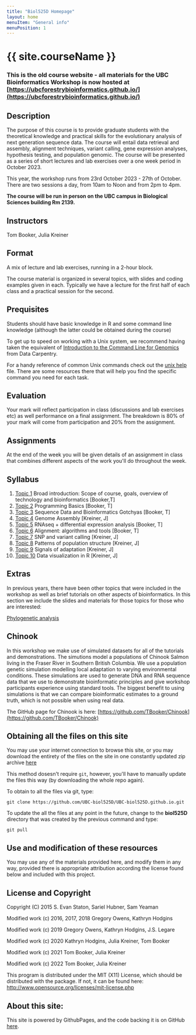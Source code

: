 ```yaml
---
title: "Biol525D Homepage"
layout: home
menuItem: "General info"
menuPosition: 1
---
```


<h1>{{ site.courseName }}</h1>

### This is the old course website - all materials for the UBC Bioinformatics Workshop is now hosted at [https://ubcforestrybioinformatics.github.io/](https://ubcforestrybioinformatics.github.io/)

## Description
The purpose of this course is to provide graduate students with the theoretical knowledge and practical skills for the evolutionary analysis of next generation sequence data. The course will entail data retrieval and assembly, alignment techniques, variant calling, gene expression analyses, hypothesis testing, and population genomic. The course will be presented as a series of short lectures and lab exercises over a one week period in October 2023.

This year, the workshop runs from 23rd October 2023 - 27th of October. There are two sessions a day, from 10am to Noon and from 2pm to 4pm.

**The course will be run in person on the UBC campus in Biological Sciences building Rm 2139.**


## Instructors
Tom Booker, Julia Kreiner

## Format
A mix of lecture and lab exercises, running in a 2-hour block.

The course material is organized in several topics, with slides and coding examples given in each. Typically we have a lecture for the first half of each class and a practical session for the second.

## Prequisites
Students should have basic knowledge in R and some command line knowledge (although the latter could be obtained during the course)

To get up to speed on working with a Unix system, we recommend having taken the equivalent of [Introduction to the Command Line for Genomics](https://datacarpentry.org/shell-genomics/) from Data Carpentry.

For a handy reference of common Unix commands check out the [unix help](resources/unix_ref.pdf) file. There are some resources there that will help you find the specific command you need for each task.

## Evaluation

Your mark will reflect participation in class (discussions and lab exercises etc) as well performance on a final assignment. The breakdown is 80% of your mark will come from participation and 20% from the assignment.

## Assignments

At the end of the week you will be given details of an assignment in class that combines different aspects of the work you'll do throughout the week.

## Syllabus
1. [Topic 1](./Topic_1/) Broad introduction: Scope of course, goals, overview of technology and bioinformatics [Booker,T]
2. [Topic 2](./Topic_2/) Programming Basics [Booker, T]
3. [Topic 3](./Topic_3) Sequence Data and Bioinformatics Gotchyas [Booker, T]
4. [Topic 4](./Topic_3n4/) Genome Assembly [Kreiner, J]
5. [Topic 5](./Topic_6/) RNAseq + differential expression analysis [Booker, T]
6. [Topic 6](./Topic_4/) Alignment: algorithms and tools [Booker, T]
7. [Topic 7](./Topic_7/) SNP and variant calling [Kreiner, J]
8. [Topic 8](./Topic_8/) Patterns of population structure [Kreiner, J]
9. [Topic 9](./Topic_8/) Signals of adaptation [Kreiner, J]
10. [Topic 10](./Topic_12/) Data visualization in R [Kreiner, J]



## Extras

In previous years, there have been other topics that were included in the workshop as well as brief tutorials on other aspects of bioinformatics. In this section we include the slides and materials for those topics for those who are interested:

[Phylogenetic analysis](./Topic_10/)


## Chinook

In this workshop we make use of simulated datasets for all of the tutorials and demonstrations. The simutions model a populations of Chinook Salmon living in the Fraser River in Southern British Columbia. We use a population genetic simulation modelling local adaptation to varying environmental conditions. These simulations are used to generate DNA and RNA sequence data that we use to demonstrate bioinformatic principles and give workshop participants experience using standard tools. The biggest benefit to using simulations is that we can compare bioinformatic estimates to a ground truth, which is not possible when using real data.

The GitHub page for Chinook is here:
[https://github.com/TBooker/Chinook](https://github.com/TBooker/Chinook)

## Obtaining all the files on this site

You may use your internet connection to browse this site, or
you may download the entirety of the files on the site in one
constantly updated zip archive
[here](https://github.com/owensgl/biol525D/archive/master.zip)

This method dosesn't require `git`, however, you'll have to manually
update the files this way (by downloading the whole repo again).

To obtain to all the files via git, type:

    git clone https://github.com/UBC-biol525D/UBC-biol525D.github.io.git

To update the all the files at any point in the future, change to the **biol525D** directory that was created by the previous command and type:

    git pull


## Use and modification of these resources

You may use any of the materials provided here, and modify them in any way, provided there is appropriate attribution according the license found below and included with this project.

## License and Copyright

Copyright (C) 2015 S. Evan Staton, Sariel Hubner, Sam Yeaman

Modified work (c) 2016, 2017, 2018 Gregory Owens, Kathryn Hodgins

Modified work (c) 2019 Gregory Owens, Kathryn Hodgins, J.S. Legare

Modified work (c) 2020 Kathryn Hodgins, Julia Kreiner, Tom Booker

Modified work (c) 2021 Tom Booker, Julia Kreiner

Modified work (c) 2022 Tom Booker, Julia Kreiner


This program is distributed under the MIT (X11) License, which should be distributed with the package.
If not, it can be found here: http://www.opensource.org/licenses/mit-license.php

## About this site:

   This site is powered by GithubPages, and the code backing it is on GitHub [here](https://github.com/UBC-biol525D/UBC-biol525D.github.io).
